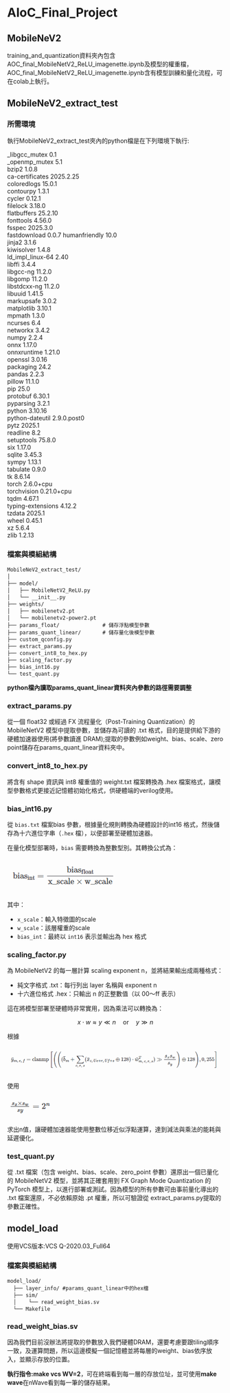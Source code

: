 # AIoC_Final_Project
## MobileNeV2
training_and_quantization資料夾內包含AOC_final_MobileNetV2_ReLU_imagenette.ipynb及模型的權重檔，AOC_final_MobileNetV2_ReLU_imagenette.ipynb含有模型訓練和量化流程，可在colab上執行。
## MobileNeV2_extract_test
### 所需環境
執行MobileNeV2_extract_test夾內的python檔是在下列環境下執行:

_libgcc_mutex             0.1           
_openmp_mutex             5.1           
bzip2                     1.0.8         
ca-certificates           2025.2.25     
coloredlogs               15.0.1        
contourpy                 1.3.1         
cycler                    0.12.1        
filelock                  3.18.0        
flatbuffers               25.2.10       
fonttools                 4.56.0        
fsspec                    2025.3.0  
fastdownload              0.0.7 
humanfriendly             10.0          
jinja2                    3.1.6         
kiwisolver                1.4.8         
ld_impl_linux-64          2.40          
libffi                    3.4.4         
libgcc-ng                 11.2.0        
libgomp                   11.2.0        
libstdcxx-ng              11.2.0        
libuuid                   1.41.5        
markupsafe                3.0.2         
matplotlib                3.10.1        
mpmath                    1.3.0         
ncurses                   6.4           
networkx                  3.4.2         
numpy                     2.2.4         
onnx                      1.17.0        
onnxruntime               1.21.0        
openssl                   3.0.16        
packaging                 24.2          
pandas                    2.2.3         
pillow                    11.1.0        
pip                       25.0          
protobuf                  6.30.1        
pyparsing                 3.2.1         
python                    3.10.16       
python-dateutil           2.9.0.post0   
pytz                      2025.1        
readline                  8.2           
setuptools                75.8.0        
six                       1.17.0        
sqlite                    3.45.3        
sympy                     1.13.1        
tabulate                  0.9.0         
tk                        8.6.14        
torch                     2.6.0+cpu     
torchvision               0.21.0+cpu    
tqdm                      4.67.1        
typing-extensions         4.12.2        
tzdata                    2025.1        
wheel                     0.45.1        
xz                        5.6.4         
zlib                      1.2.13 

### 檔案與模組結構
```
MobileNeV2_extract_test/
│
├── model/
│   ├── MobileNetV2_ReLU.py
│   └── __init__.py         
├── weights/
│   ├── mobilenetv2.pt              
│   └── mobilenetv2-power2.pt       
├── params_float/              # 儲存浮點模型參數
├── params_quant_linear/       # 儲存量化後模型參數 
├── custom_qconfig.py 
├── extract_params.py 
├── convert_int8_to_hex.py 
├── scaling_factor.py 
├── bias_int16.py
└── test_quant.py
```

**python檔內讀取params_quant_linear資料夾內參數的路徑需要調整**

### extract_params.py
從一個 float32 或經過 FX 流程量化（Post-Training Quantization）的 MobileNetV2 模型中提取參數，並儲存為可讀的 .txt 格式，目的是提供給下游的硬體加速器使用(將參數讀進 DRAM);提取的參數例如weight、bias、scale、zero point儲存在params_quant_linear資料夾中。
### convert_int8_to_hex.py
將含有 shape 資訊與 int8 權重值的 weight.txt 檔案轉換為 .hex 檔案格式，讓模型參數格式更接近記憶體初始化格式，供硬體端的verilog使用。
### bias_int16.py
從 `bias.txt` 檔案bias 參數，根據量化規則轉換為硬體設計的int16 格式，然後儲存為十六進位字串（`.hex` 檔），以便部署至硬體加速器。

在量化模型部署時，`bias` 需要轉換為整數型別。其轉換公式為：

![alt text](/docs/images/bias.png)


其中：

* `x_scale`：輸入特徵圖的scale
* `w_scale`：該層權重的scale
* `bias_int`：最終以 `int16` 表示並輸出為 hex 格式
### scaling_factor.py
為 MobileNetV2 的每一層計算 scaling exponent n，並將結果輸出成兩種格式：

- 純文字格式 .txt：每行列出 layer 名稱與 exponent n
- 十六進位格式 .hex：只輸出 n 的正整數值（以 00～ff 表示）

這在將模型部署至硬體時非常實用，因為乘法可以轉換為：

$$
x \cdot w \approx y \ll n \quad \text{or} \quad y \gg n
$$

根據

![alt text](/docs/images/quant.png)

使用

![alt text](/docs/images/scaling_factor.png)

求出n值，讓硬體加速器能使用整數位移近似浮點運算，達到減法與乘法的能耗與延遲優化。
### test_quant.py
從 .txt 檔案（包含 weight、bias、scale、zero_point 參數）還原出一個已量化的 MobileNetV2 模型，並將其正確套用到 FX Graph Mode Quantization 的 PyTorch 模型上，以進行部署或測試。因為模型的所有參數可由事前量化導出的 .txt 檔案還原，不必依賴原始 .pt 權重，所以可驗證從 extract_params.py提取的參數正確性。
## model_load

使用VCS版本:VCS Q-2020.03_Full64

### 檔案與模組結構
```
model_load/
  ├── layer_info/ #params_quant_linear中的hex檔
  ├── sim/ 
  │    └── read_weight_bias.sv 
  └── Makefile
```
### read_weight_bias.sv
因為我們目前沒辦法將提取的參數放入我們硬體DRAM，還要考慮要跟tiling順序一致，及運算問題，所以這邊模擬一個記憶體並將每層的weight、bias依序放入，並顯示存放的位置。

**執行指令:make vcs WV=2**，可在終端看到每一層的存放位址，並可使用**make wave**在nWave看到每一筆的儲存結果。











